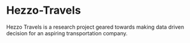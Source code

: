 # Hezzo-Travels
Hezzo Travels is a research project geared towards making data driven decision for an aspiring transportation company.
